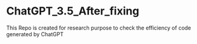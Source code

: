 # ChatGPT_3.5_After_fixing
This Repo is created for research purpose to check the efficiency of code generated by ChatGPT
